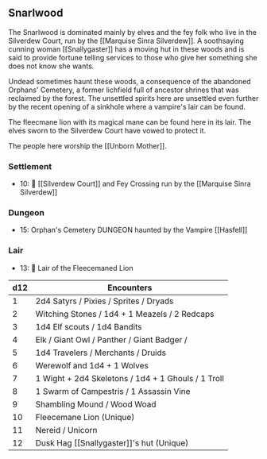## Snarlwood
The Snarlwood is dominated mainly by elves and the fey folk who live in the Silverdew Court, run by the [[Marquise Sinra Silverdew]]. A soothsaying cunning woman [[Snallygaster]] has a moving hut in these woods and is said to provide fortune telling services to those who give her something she does not know she wants.

Undead sometimes haunt these woods, a consequence of the abandoned Orphans' Cemetery, a former lichfield full of ancestor shrines that was reclaimed by the forest. The unsettled spirits here are unsettled even further by the recent opening of a sinkhole where a vampire's lair can be found.

The fleecmane lion with its magical mane can be found here in its lair. The elves sworn to the Silverdew Court have vowed to protect it.

The people here worship the [[Unborn Mother]]. 

### Settlement
- 10: 🎲 [[Silverdew Court]] and Fey Crossing run by the [[Marquise Sinra Silverdew]]

### Dungeon
- 15: Orphan's Cemetery DUNGEON haunted by the Vampire [[Hasfell]]

### Lair
- 13: 🎲 Lair of the Fleecemaned Lion

| d12 | Encounters                                         |
| --- | -------------------------------------------------- |
| 1   | 2d4 Satyrs / Pixies / Sprites / Dryads             |
| 2   | Witching Stones / 1d4 + 1 Meazels  / 2 Redcaps     |
| 3   | 1d4 Elf scouts / 1d4 Bandits                       |
| 4   | Elk / Giant Owl / Panther / Giant Badger /         |
| 5   | 1d4 Travelers / Merchants / Druids                 |
| 6   | Werewolf and 1d4 + 1 Wolves                        |
| 7   | 1 Wight + 2d4 Skeletons / 1d4 + 1 Ghouls / 1 Troll |
| 8   | 1 Swarm of Campestris / 1 Assassin Vine            |
| 9   | Shambling Mound / Wood Woad                        |
| 10  | Fleecemane Lion (Unique)                           |
| 11  | Nereid / Unicorn                                   | 
| 12  | Dusk Hag [[Snallygaster]]'s hut (Unique)                            |